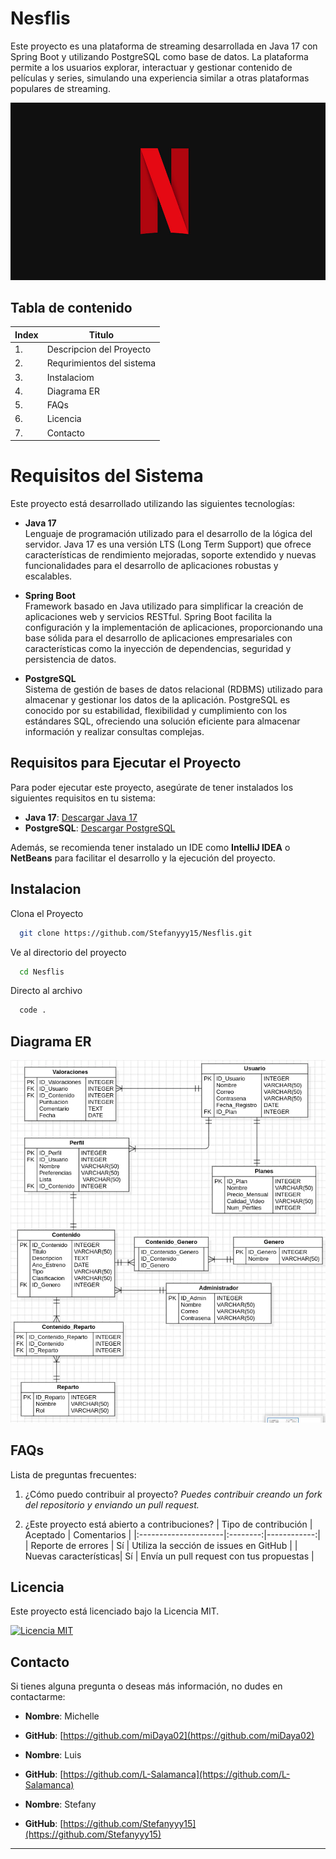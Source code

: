 # Nesflis

Este proyecto es una plataforma de streaming desarrollada en Java 17 con Spring Boot y utilizando PostgreSQL como base de datos. La plataforma permite a los usuarios explorar, interactuar y gestionar contenido de películas y series, simulando una experiencia similar a otras plataformas populares de streaming.

![Logo Nesflis](img/logo.jpg)

## Tabla de contenido

| Index | Titulo |
| ------ | --------------- |
| 1. | Descripcion del Proyecto |
| 2. | Requrimientos del sistema |
| 3. | Instalaciom |
| 4. | Diagrama ER|
| 5. | FAQs|
| 6. | Licencia |
| 7. | Contacto |

# Requisitos del Sistema

Este proyecto está desarrollado utilizando las siguientes tecnologías:

- **Java 17**  
  Lenguaje de programación utilizado para el desarrollo de la lógica del servidor. Java 17 es una versión LTS (Long Term Support) que ofrece características de rendimiento mejoradas, soporte extendido y nuevas funcionalidades para el desarrollo de aplicaciones robustas y escalables.

- **Spring Boot**  
  Framework basado en Java utilizado para simplificar la creación de aplicaciones web y servicios RESTful. Spring Boot facilita la configuración y la implementación de aplicaciones, proporcionando una base sólida para el desarrollo de aplicaciones empresariales con características como la inyección de dependencias, seguridad y persistencia de datos.

- **PostgreSQL**  
  Sistema de gestión de bases de datos relacional (RDBMS) utilizado para almacenar y gestionar los datos de la aplicación. PostgreSQL es conocido por su estabilidad, flexibilidad y cumplimiento con los estándares SQL, ofreciendo una solución eficiente para almacenar información y realizar consultas complejas.

## Requisitos para Ejecutar el Proyecto

Para poder ejecutar este proyecto, asegúrate de tener instalados los siguientes requisitos en tu sistema:

- **Java 17**: [Descargar Java 17](https://jdk.java.net/17/)
- **PostgreSQL**: [Descargar PostgreSQL](https://www.postgresql.org/download/)

Además, se recomienda tener instalado un IDE como **IntelliJ IDEA** o **NetBeans** para facilitar el desarrollo y la ejecución del proyecto.

## Instalacion

Clona el Proyecto

```bash
  git clone https://github.com/Stefanyyy15/Nesflis.git
```

Ve al directorio del proyecto

```bash
  cd Nesflis
```

Directo al archivo

```bash
  code .
```
## Diagrama ER

![Diagrama ER](img/DiagramaER.webp)

## FAQs
Lista de preguntas frecuentes:
1. ¿Cómo puedo contribuir al proyecto?
   _Puedes contribuir creando un fork del repositorio y enviando un pull request._

2. ¿Este proyecto está abierto a contribuciones?
   | Tipo de contribución | Aceptado | Comentarios |
   |:---------------------|:--------:|------------:|
   | Reporte de errores   | Sí       | Utiliza la sección de issues en GitHub |
   | Nuevas características| Sí      | Envía un pull request con tus propuestas |

## Licencia

Este proyecto está licenciado bajo la Licencia MIT. 

[![Licencia MIT](https://img.shields.io/badge/License-MIT-green.svg)](https://choosealicense.com/licenses/mit/)

## Contacto

Si tienes alguna pregunta o deseas más información, no dudes en contactarme:

- **Nombre**: Michelle
- **GitHub**: [https://github.com/miDaya02](https://github.com/miDaya02)

- **Nombre**: Luis
- **GitHub**: [https://github.com/L-Salamanca](https://github.com/L-Salamanca)

- **Nombre**: Stefany
- **GitHub**: [https://github.com/Stefanyyy15](https://github.com/Stefanyyy15)

---
